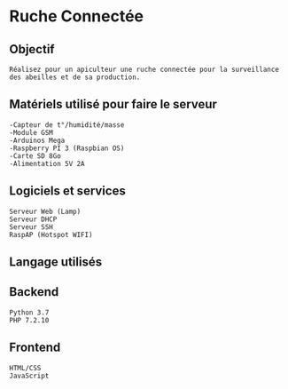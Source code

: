 # Ruche Connectée

## Objectif

    Réalisez pour un apiculteur une ruche connectée pour la surveillance des abeilles et de sa production.

## **Matériels utilisé pour faire le serveur**

    -Capteur de t°/humidité/masse
    -Module GSM
    -Arduinos Mega
    -Raspberry PI 3 (Raspbian OS)
    -Carte SD 8Go
    -Alimentation 5V 2A

## **Logiciels et services**

    Serveur Web (Lamp)
    Serveur DHCP
    Serveur SSH
    RaspAP (Hotspot WIFI)

## **Langage utilisés**

## **Backend**

    Python 3.7
    PHP 7.2.10

## **Frontend**

    HTML/CSS
    JavaScript